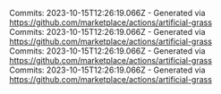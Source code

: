 Commits: 2023-10-15T12:26:19.066Z - Generated via https://github.com/marketplace/actions/artificial-grass
<br>
Commits: 2023-10-15T12:26:19.066Z - Generated via https://github.com/marketplace/actions/artificial-grass
<br>
Commits: 2023-10-15T12:26:19.066Z - Generated via https://github.com/marketplace/actions/artificial-grass
<br>
Commits: 2023-10-15T12:26:19.066Z - Generated via https://github.com/marketplace/actions/artificial-grass
<br>
